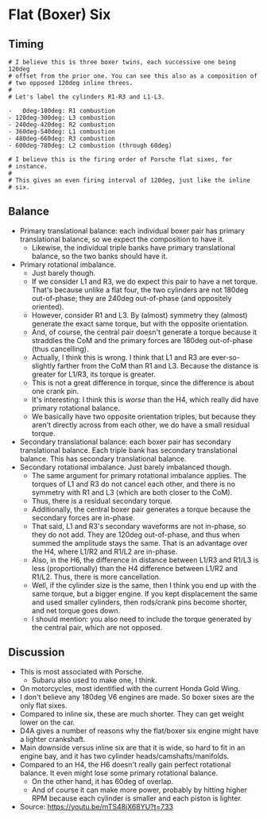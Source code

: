 # Flat (Boxer) Six

## Timing

```
# I believe this is three boxer twins, each successive one being 120deg
# offset from the prior one. You can see this also as a composition of
# two opposed 120deg inline threes.
#
# Let's label the cylinders R1-R3 and L1-L3.

-   0deg-180deg: R1 combustion
- 120deg-300deg: L3 combustion
- 240deg-420deg: R2 combustion
- 360deg-540deg: L1 combustion
- 480deg-660deg: R3 combustion
- 600deg-780deg: L2 combustion (through 60deg)

# I believe this is the firing order of Porsche flat sixes, for
# instance.
#
# This gives an even firing interval of 120deg, just like the inline
# six.
```

## Balance

- Primary translational balance: each individual boxer pair has primary
  translational balance, so we expect the composition to have it.
  - Likewise, the individual triple banks have primary translational
    balance, so the two banks should have it.
- Primary rotational imbalance.
  - Just barely though.
  - If we consider L1 and R3, we do expect this pair to have a net
    torque. That's because unlike a flat four, the two cylinders are not
    180deg out-of-phase; they are 240deg out-of-phase (and oppositely
    oriented).
  - However, consider R1 and L3. By (almost) symmetry they (almost)
    generate the exact same torque, but with the opposite orientation.
  - And, of course, the central pair doesn't generate a torque because
    it straddles the CoM and the primary forces are 180deg out-of-phase
    (thus cancelling).
  - Actually, I think this is wrong. I think that L1 and R3 are
    ever-so-slightly farther from the CoM than R1 and L3. Because the
    distance is greater for L1/R3, its torque is greater.
  - This is not a great difference in torque, since the difference is
    about one crank pin.
  - It's interesting: I think this is _worse_ than the H4, which really
    did have primary rotational balance.
  - We basically have two opposite orientation triples, but because they
    aren't directly across from each other, we do have a small residual
    torque.
- Secondary translational balance: each boxer pair has secondary
  translational balance. Each triple bank has secondary translational
  balance. This has secondary translational balance.
- Secondary rotational imbalance. Just barely imbalanced though.
  - The same argument for primary rotational imbalance applies. The
    torques of L1 and R3 do not cancel each other, and there is no
    symmetry with R1 and L3 (which are both closer to the CoM).
  - Thus, there is a residual secondary torque.
  - Additionally, the central boxer pair generates a torque because the
    secondary forces are in-phase.
  - That said, L1 and R3's secondary waveforms are not in-phase, so they
    do not add. They are 120deg out-of-phase, and thus when summed the
    amplitude stays the same. That is an advantage over the H4, where
    L1/R2 and R1/L2 are in-phase.
  - Also, in the H6, the difference in distance between L1/R3 and R1/L3
    is less (proportionally) than the H4 difference between L1/R2 and
    R1/L2. Thus, there is more cancellation.
  - Well, if the cylinder size is the same, then I think you end up with
    the same torque, but a bigger engine. If you kept displacement the
    same and used smaller cylinders, then rods/crank pins become
    shorter, and net torque goes down.
  - I should mention: you also need to include the torque generated by
    the central pair, which are not opposed.

## Discussion

- This is most associated with Porsche.
  - Subaru also used to make one, I think.
- On motorcycles, most identified with the current Honda Gold Wing.
- I don't believe any 180deg V6 engines are made. So boxer sixes are the
  only flat sixes.
- Compared to inline six, these are much shorter. They can get weight
  lower on the car.
- D4A gives a number of reasons why the flat/boxer six engine might have
  a lighter crankshaft.
- Main downside versus inline six are that it is wide, so hard to fit in
  an engine bay, and it has two cylinder heads/camshafts/manifolds.
- Compared to an H4, the H6 doesn't really gain perfect rotational
  balance. It even might lose some primary rotational balance.
  - On the other hand, it has 60deg of overlap.
  - And of course it can make more power, probably by hitting higher RPM
    because each cylinder is smaller and each piston is lighter.
- Source: https://youtu.be/mTS48jX68YU?t=733
